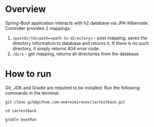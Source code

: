 # Overview
Spring-Boot application interacts with h2 database via JPA-Hibernate.
Controller provides 2 mappings:
1) `/postdir?dirpath=<path-to-directory>` - post mapping, 
saves the directory information to database and returns it. If there is no such directory, it simply returns 404 error code.
2) `/dirs` - get mapping, returns all directories from the database

# How to run
Git, JDK and Gradle are required to be installed. Run the following commands in the terminal:

`git clone git@github.com:andreimironov/iactestback.git`

`cd iactestback`

`gradle bootRun`
